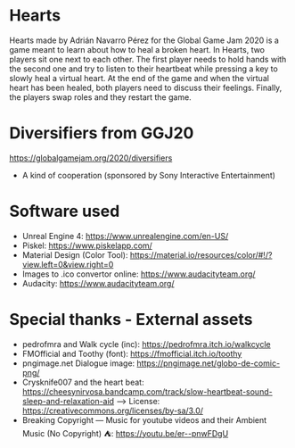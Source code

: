 # Hearts
Hearts made by Adrián Navarro Pérez for the Global Game Jam 2020 is a game meant to learn about how to heal a broken heart. In Hearts, two players sit one next to each other. The first player needs to hold hands with the second one and try to listen to their heartbeat while pressing a key to slowly heal a virtual heart. At the end of the game and when the virtual heart has been healed, both players need to discuss their feelings. Finally, the players swap roles and they restart the game.

# Diversifiers from GGJ20
https://globalgamejam.org/2020/diversifiers
- A kind of cooperation (sponsored by Sony Interactive Entertainment)

# Software used
- Unreal Engine 4: https://www.unrealengine.com/en-US/
- Piskel: https://www.piskelapp.com/
- Material Design (Color Tool): https://material.io/resources/color/#!/?view.left=0&view.right=0
- Images to .ico convertor online: https://www.audacityteam.org/
- Audacity: https://www.audacityteam.org/


# Special thanks - External assets
- pedrofmra and Walk cycle (inc): https://pedrofmra.itch.io/walkcycle
- FMOfficial and Toothy (font): https://fmofficial.itch.io/toothy
- pngimage.net Dialogue image: https://pngimage.net/globo-de-comic-png/
- Crysknife007 and the heart beat: https://cheesynirvosa.bandcamp.com/track/slow-heartbeat-sound-sleep-and-relaxation-aid --> License: https://creativecommons.org/licenses/by-sa/3.0/
- Breaking Copyright — Music for youtube videos and their Ambient Music (No Copyright) ⛺: https://youtu.be/er--pnwFDgU
